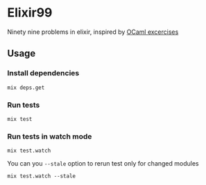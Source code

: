 # Elixir99

Ninety nine problems in elixir, inspired by [OCaml excercises](https://ocaml.org/exercises)

## Usage

### Install dependencies

```shell
mix deps.get
```

### Run tests

```shell
mix test
```

### Run tests in watch mode

```shell
mix test.watch 
```

You can you `--stale` option to rerun test only for changed modules

```shell
mix test.watch --stale
```
